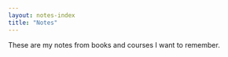 ```yaml
---
layout: notes-index
title: "Notes"
---
```

These are my notes from books and courses I want to remember.

